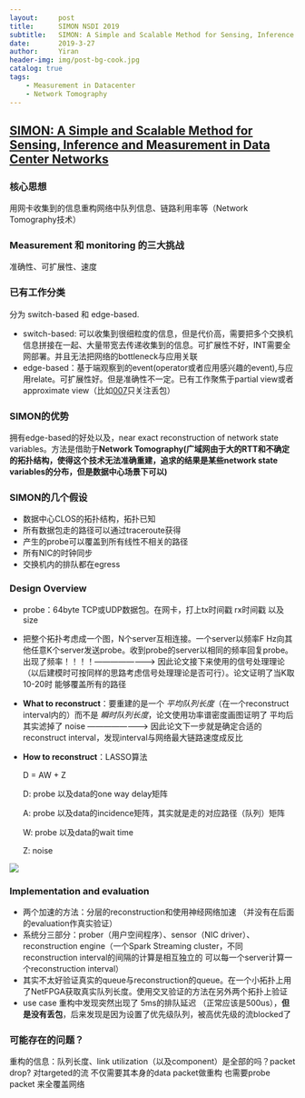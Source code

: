 ```yaml
---
layout:     post
title:      SIMON NSDI 2019
subtitle:   SIMON: A Simple and Scalable Method for Sensing, Inference and Measurement in Data Center Networks
date:       2019-3-27
author:     Yiran
header-img: img/post-bg-cook.jpg
catalog: true
tags:
    - Measurement in Datacenter
    - Network Tomography
---
```


## [SIMON: A Simple and Scalable Method for Sensing, Inference and Measurement in Data Center Networks](https://www.usenix.org/system/files/nsdi19-geng.pdf)

### 核心思想

用网卡收集到的信息重构网络中队列信息、链路利用率等（Network Tomography技术）

### Measurement 和 monitoring 的三大挑战

准确性、可扩展性、速度

### 已有工作分类

分为 switch-based 和 edge-based.
- switch-based: 可以收集到很细粒度的信息，但是代价高，需要把多个交换机信息拼接在一起、大量带宽去传递收集到的信息。可扩展性不好，INT需要全网部署。并且无法把网络的bottleneck与应用关联
- edge-based：基于端观察到的event(operator或者应用感兴趣的event),与应用relate。可扩展性好。但是准确性不一定。已有工作聚焦于partial view或者approximate view（比如[007](https://www.usenix.org/system/files/conference/nsdi18/nsdi18-arzani.pdf)只关注丢包）


### SIMON的优势 

拥有edge-based的好处以及，near exact reconstruction of network state variables。方法是借助于**Network Tomography(广域网由于大的RTT和不确定的拓扑结构，使得这个技术无法准确重建，追求的结果是某些network state variables的分布，但是数据中心场景下可以)**

### SIMON的几个假设

- 数据中心CLOS的拓扑结构，拓扑已知
- 所有数据包走的路径可以通过traceroute获得
- 产生的probe可以覆盖到所有线性不相关的路径
- 所有NIC的时钟同步
- 交换机内的排队都在egress

### Design Overview

- probe：64byte TCP或UDP数据包。在网卡，打上tx时间戳 rx时间戳 以及size
- 把整个拓扑考虑成一个图，N个server互相连接。一个server以频率F Hz向其他任意K个server发送probe。收到probe的server以相同的频率回复probe。      出现了频率！！！！————————> 因此论文接下来使用的信号处理理论（以后建模时可按同样的思路考虑信号处理理论是否可行）。论文证明了当K取10-20时 能够覆盖所有的路径
- **What to reconstruct**：要重建的是一个 *平均队列长度*（在一个reconstruct interval内的）而不是 *瞬时队列长度*，论文使用功率谱密度画图证明了 平均后其实滤掉了 noise       ————————> 因此论文下一步就是确定合适的reconstruct interval，发现interval与网络最大链路速度成反比
- **How to reconstruct**：LASSO算法

   D = AW + Z

   D: probe 以及data的one way delay矩阵

   A: probe 以及data的incidence矩阵，其实就是走的对应路径（队列）矩阵

   W: probe 以及data的wait time

   Z: noise

![]('../img/post-simon-1.jpg')

### Implementation and evaluation
- 两个加速的方法：分层的reconstruction和使用神经网络加速 （并没有在后面的evaluation作真实验证）
- 系统分三部分：prober（用户空间程序）、sensor（NIC driver）、reconstruction engine（一个Spark Streaming cluster，不同reconstruction interval的间隔的计算是相互独立的 可以每一个server计算一个reconstruction interval）
- 其实不太好验证真实的queue与reconstruction的queue。在一个小拓扑上用了NetFPGA获取真实队列长度。使用交叉验证的方法在另外两个拓扑上验证
- use case  重构中发现突然出现了 5ms的排队延迟 （正常应该是500us），**但是没有丢包**，后来发现是因为设置了优先级队列，被高优先级的流blocked了


### 可能存在的问题？
重构的信息：队列长度、link utilization（以及component）是全部的吗？packet drop?
对targeted的流 不仅需要其本身的data packet做重构 也需要probe packet 来全覆盖网络
